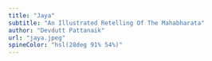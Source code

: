 ```yaml
---
title: "Jaya"
subtitle: "An Illustrated Retelling Of The Mahabharata"
author: "Devdutt Pattanaik"
url: "jaya.jpeg"
spineColor: "hsl(28deg 91% 54%)"
---
```

